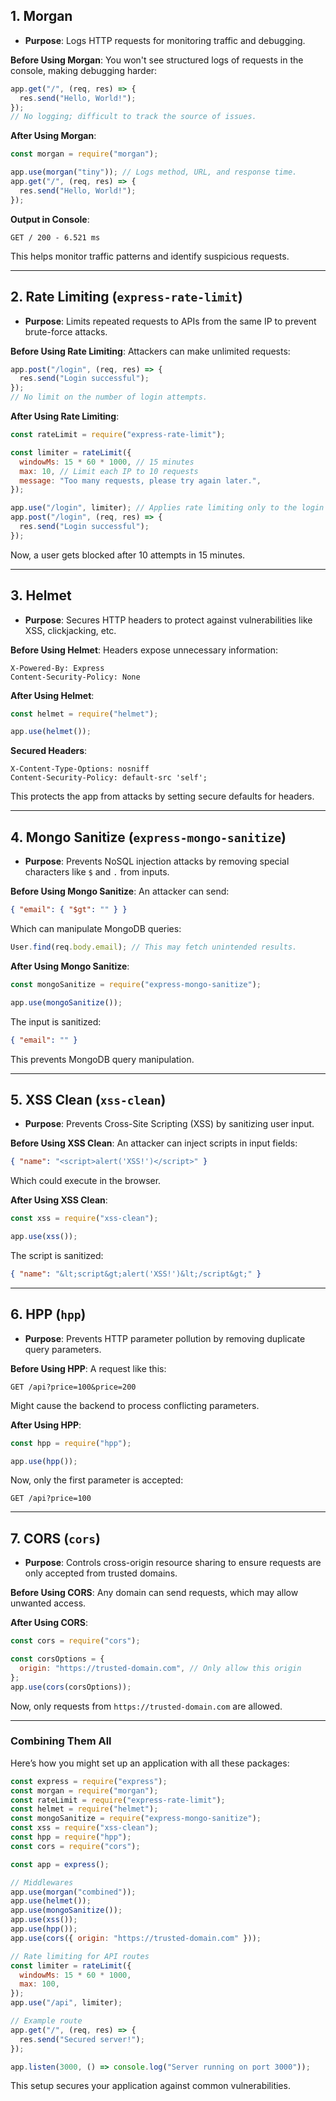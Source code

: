 ## **1. Morgan**

- **Purpose**: Logs HTTP requests for monitoring traffic and debugging.

**Before Using Morgan**:
You won't see structured logs of requests in the console, making debugging harder:

```javascript
app.get("/", (req, res) => {
  res.send("Hello, World!");
});
// No logging; difficult to track the source of issues.
```

**After Using Morgan**:

```javascript
const morgan = require("morgan");

app.use(morgan("tiny")); // Logs method, URL, and response time.
app.get("/", (req, res) => {
  res.send("Hello, World!");
});
```

**Output in Console**:

```
GET / 200 - 6.521 ms
```

This helps monitor traffic patterns and identify suspicious requests.

---

## **2. Rate Limiting (`express-rate-limit`)**

- **Purpose**: Limits repeated requests to APIs from the same IP to prevent brute-force attacks.

**Before Using Rate Limiting**:
Attackers can make unlimited requests:

```javascript
app.post("/login", (req, res) => {
  res.send("Login successful");
});
// No limit on the number of login attempts.
```

**After Using Rate Limiting**:

```javascript
const rateLimit = require("express-rate-limit");

const limiter = rateLimit({
  windowMs: 15 * 60 * 1000, // 15 minutes
  max: 10, // Limit each IP to 10 requests
  message: "Too many requests, please try again later.",
});

app.use("/login", limiter); // Applies rate limiting only to the login route.
app.post("/login", (req, res) => {
  res.send("Login successful");
});
```

Now, a user gets blocked after 10 attempts in 15 minutes.

---

## **3. Helmet**

- **Purpose**: Secures HTTP headers to protect against vulnerabilities like XSS, clickjacking, etc.

**Before Using Helmet**:
Headers expose unnecessary information:

```http
X-Powered-By: Express
Content-Security-Policy: None
```

**After Using Helmet**:

```javascript
const helmet = require("helmet");

app.use(helmet());
```

**Secured Headers**:

```http
X-Content-Type-Options: nosniff
Content-Security-Policy: default-src 'self';
```

This protects the app from attacks by setting secure defaults for headers.

---

## **4. Mongo Sanitize (`express-mongo-sanitize`)**

- **Purpose**: Prevents NoSQL injection attacks by removing special characters like `$` and `.` from inputs.

**Before Using Mongo Sanitize**:
An attacker can send:

```json
{ "email": { "$gt": "" } }
```

Which can manipulate MongoDB queries:

```javascript
User.find(req.body.email); // This may fetch unintended results.
```

**After Using Mongo Sanitize**:

```javascript
const mongoSanitize = require("express-mongo-sanitize");

app.use(mongoSanitize());
```

The input is sanitized:

```json
{ "email": "" }
```

This prevents MongoDB query manipulation.

---

## **5. XSS Clean (`xss-clean`)**

- **Purpose**: Prevents Cross-Site Scripting (XSS) by sanitizing user input.

**Before Using XSS Clean**:
An attacker can inject scripts in input fields:

```json
{ "name": "<script>alert('XSS!')</script>" }
```

Which could execute in the browser.

**After Using XSS Clean**:

```javascript
const xss = require("xss-clean");

app.use(xss());
```

The script is sanitized:

```json
{ "name": "&lt;script&gt;alert('XSS!')&lt;/script&gt;" }
```

---

## **6. HPP (`hpp`)**

- **Purpose**: Prevents HTTP parameter pollution by removing duplicate query parameters.

**Before Using HPP**:
A request like this:

```
GET /api?price=100&price=200
```

Might cause the backend to process conflicting parameters.

**After Using HPP**:

```javascript
const hpp = require("hpp");

app.use(hpp());
```

Now, only the first parameter is accepted:

```
GET /api?price=100
```

---

## **7. CORS (`cors`)**

- **Purpose**: Controls cross-origin resource sharing to ensure requests are only accepted from trusted domains.

**Before Using CORS**:
Any domain can send requests, which may allow unwanted access.

**After Using CORS**:

```javascript
const cors = require("cors");

const corsOptions = {
  origin: "https://trusted-domain.com", // Only allow this origin
};
app.use(cors(corsOptions));
```

Now, only requests from `https://trusted-domain.com` are allowed.

---

### **Combining Them All**

Here’s how you might set up an application with all these packages:

```javascript
const express = require("express");
const morgan = require("morgan");
const rateLimit = require("express-rate-limit");
const helmet = require("helmet");
const mongoSanitize = require("express-mongo-sanitize");
const xss = require("xss-clean");
const hpp = require("hpp");
const cors = require("cors");

const app = express();

// Middlewares
app.use(morgan("combined"));
app.use(helmet());
app.use(mongoSanitize());
app.use(xss());
app.use(hpp());
app.use(cors({ origin: "https://trusted-domain.com" }));

// Rate limiting for API routes
const limiter = rateLimit({
  windowMs: 15 * 60 * 1000,
  max: 100,
});
app.use("/api", limiter);

// Example route
app.get("/", (req, res) => {
  res.send("Secured server!");
});

app.listen(3000, () => console.log("Server running on port 3000"));
```

This setup secures your application against common vulnerabilities.
